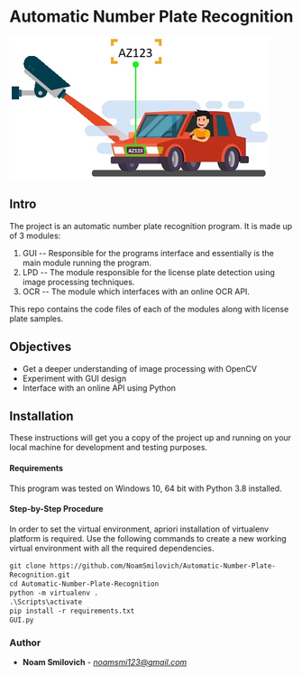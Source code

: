 # **Automatic Number Plate Recognition**
![anpr](JPGs/anpr.jpg)
## Intro
The project is an automatic number plate recognition program. It is made up of 3 modules:
 1. GUI -- Responsible for the programs interface and essentially is the main module running the program.
 2. LPD -- The module responsible for the license plate detection using image processing techniques.
 3. OCR -- The module which interfaces with an online OCR API.

This repo contains the code files of each of the modules along with license plate samples.

## Objectives
- Get a deeper understanding of image processing with OpenCV
- Experiment with GUI design
- Interface with an online API using Python

## Installation
These instructions will get you a copy of the project up and running on your local machine for development and testing purposes.
#### Requirements
This program was tested on Windows 10, 64 bit with Python 3.8 installed.
#### Step-by-Step Procedure
In order to set the virtual environment, apriori installation of virtualenv platform is required.
Use the following commands to create a new working virtual environment with all the required dependencies.
```
git clone https://github.com/NoamSmilovich/Automatic-Number-Plate-Recognition.git
cd Automatic-Number-Plate-Recognition
python -m virtualenv .
.\Scripts\activate
pip install -r requirements.txt
GUI.py
```

### Author
* **Noam Smilovich** - *noamsmi123@gmail.com*
